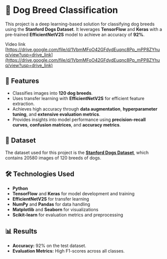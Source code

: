 # 🐶 Dog Breed Classification  
This project is a deep learning-based solution for classifying dog breeds using the **Stanford Dogs Dataset**. It leverages **TensorFlow** and **Keras** with a pre-trained **EfficientNetV2S** model to achieve an accuracy of **92%**.   

Video link [https://drive.google.com/file/d/1VbmMFoO42GFdydEuqnc8Pp_mPP8ZYhuq/view?usp=drive_link](https://drive.google.com/file/d/1VbmMFoO42GFdydEuqnc8Pp_mPP8ZYhuq/view?usp=drive_link)

## 🚀 Features  
- Classifies images into **120 dog breeds**.  
- Uses transfer learning with **EfficientNetV2S** for efficient feature extraction.  
- Achieves high accuracy through **data augmentation**, **hyperparameter tuning**, and **extensive evaluation metrics**.  
- Provides insights into model performance using **precision-recall curves**, **confusion matrices**, and **accuracy metrics**.  

## 📂 Dataset  
The dataset used for this project is the [**Stanford Dogs Dataset**](https://www.kaggle.com/datasets/jessicali9530/stanford-dogs-dataset), which contains 20580 images of 120 breeds of dogs.  

## 🛠️ Technologies Used  
- **Python**  
- **TensorFlow** and **Keras** for model development and training  
- **EfficientNetV2S** for transfer learning  
- **NumPy** and **Pandas** for data handling  
- **Matplotlib** and **Seaborn** for visualizations  
- **Scikit-learn** for evaluation metrics and preprocessing  

## 📊 Results  
- **Accuracy:** 92% on the test dataset.  
- **Evaluation Metrics:** High F1-scores across all classes.  
